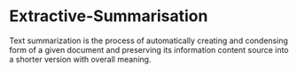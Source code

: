 # Extractive-Summarisation

Text summarization is the process of automatically creating and condensing form of a given document and preserving its information content source into a shorter version with overall meaning.


